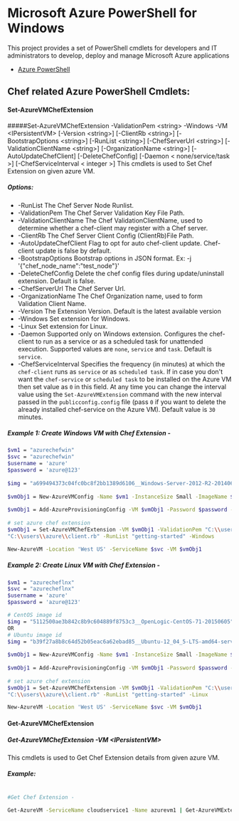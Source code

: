 # Microsoft Azure PowerShell for Windows
This project provides a set of PowerShell cmdlets for developers and IT administrators to develop, deploy and manage Microsoft Azure applications
* [Azure PowerShell](https://github.com/Azure/azure-powershell)

## Chef related Azure PowerShell Cmdlets:
#### Set-AzureVMChefExtension
#####Set-AzureVMChefExtension -ValidationPem \<string\> -Windows -VM \<IPersistentVM\> [-Version \<string\>] [-ClientRb \<string\>] [-BootstrapOptions \<string\>] [-RunList \<string\>] [-ChefServerUrl \<string\>] [-ValidationClientName \<string\>] [-OrganizationName \<string\>] [-AutoUpdateChefClient] [-DeleteChefConfig] [-Daemon \< none/service/task \>] [-ChefServiceInterval \< integer \>]
This cmdlets is used to Set Chef Extension on given azure VM.
##### Options:
* -RunList
The Chef Server Node Runlist.
* -ValidationPem
The Chef Server Validation Key File Path.
* -ValidationClientName
The Chef ValidationClientName, used to determine whether a chef-client may register with a Chef server.
* -ClientRb
The Chef Server Client Config (ClientRb)File Path.
* -AutoUpdateChefClient
Flag to opt for auto chef-client update. Chef-client update is false by default.
* -BootstrapOptions
Bootstrap options in JSON format. Ex: -j '{"chef_node_name":"test_node"}'
* -DeleteChefConfig
Delete the chef config files during update/uninstall extension. Default is false.
* -ChefServerUrl
The Chef Server Url.
* -OrganizationName
The Chef Organization name, used to form Validation Client Name.
* -Version
The Extension Version. Default is the latest available version
* -Windows
Set extension for Windows.
* -Linux
Set extension for Linux.
* -Daemon
Supported only on Windows extension. Configures the chef-client to run as a service or as a scheduled task for unattended execution. Supported values are `none`, `service` and `task`. Default is `service`.
* -ChefServiceInterval
Specifies the frequency (in minutes) at which the `chef-client` runs as `service` or as `scheduled task`. If in case you don't want the `chef-service` or `scheduled task` to be installed on the Azure VM then set value as `0` in this field. At any time you can change the interval value using the `Set-AzureVMExtension` command with the new interval passed in the `publicconfig.config` file (pass `0` if you want to delete the already installed chef-service on the Azure VM). Default value is `30` minutes.

##### Example 1: Create Windows VM with Chef Extension -
```bash
$vm1 = "azurechefwin"
$svc = "azurechefwin"
$username = 'azure'
$password = 'azure@123'
 
$img = "a699494373c04fc0bc8f2bb1389d6106__Windows-Server-2012-R2-201406.01-en.us-127GB.vhd"
 
$vmObj1 = New-AzureVMConfig -Name $vm1 -InstanceSize Small -ImageName $img
 
$vmObj1 = Add-AzureProvisioningConfig -VM $vmObj1 -Password $password -AdminUsername $username –Windows
 
# set azure chef extension
$vmObj1 = Set-AzureVMChefExtension -VM $vmObj1 -ValidationPem "C:\\users\\azure\\msazurechef-validator.pem" -ClientRb 
"C:\\users\\azure\\client.rb" -RunList "getting-started" -Windows

New-AzureVM -Location 'West US' -ServiceName $svc -VM $vmObj1

```

##### Example 2: Create Linux VM with Chef Extension -
```bash
$vm1 = "azurecheflnx"
$svc = "azurecheflnx"
$username = 'azure'
$password = 'azure@123'

# CentOS image id
$img = "5112500ae3b842c8b9c604889f8753c3__OpenLogic-CentOS-71-20150605"
OR
# Ubuntu image id
$img = "b39f27a8b8c64d52b05eac6a62ebad85__Ubuntu-12_04_5-LTS-amd64-server-20150127-en-us-30GB"
 
$vmObj1 = New-AzureVMConfig -Name $vm1 -InstanceSize Small -ImageName $img
 
$vmObj1 = Add-AzureProvisioningConfig -VM $vmObj1 -Password $password -Linux -LinuxUser $username
 
# set azure chef extension
$vmObj1 = Set-AzureVMChefExtension -VM $vmObj1 -ValidationPem "C:\\users\\azure\\msazurechef-validator.pem" -ClientRb 
"C:\\users\\azure\\client.rb" -RunList "getting-started" -Linux

New-AzureVM -Location 'West US' -ServiceName $svc -VM $vmObj1

```

#### Get-AzureVMChefExtension
#####  Get-AzureVMChefExtension -VM \<IPersistentVM\>
This cmdlets is used to Get Chef Extension details from given azure VM.

##### Example:
```bash

#Get Chef Extension - 

Get-AzureVM -ServiceName cloudservice1 -Name azurevm1 | Get-AzureVMExtension

```